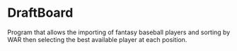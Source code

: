 # DraftBoard
Program that allows the importing of fantasy baseball players and sorting by WAR then selecting the best available player at each position.
